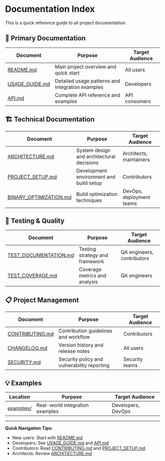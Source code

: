 # Documentation Index

This is a quick reference guide to all project documentation.

## 📖 Primary Documentation

| Document | Purpose | Target Audience |
|----------|---------|-----------------|
| [README.md](README.md) | Main project overview and quick start | All users |
| [USAGE_GUIDE.md](USAGE_GUIDE.md) | Detailed usage patterns and integration examples | Developers |
| [API.md](API.md) | Complete API reference and examples | API consumers |

## 🏗️ Technical Documentation

| Document | Purpose | Target Audience |
|----------|---------|-----------------|
| [ARCHITECTURE.md](ARCHITECTURE.md) | System design and architectural decisions | Architects, maintainers |
| [PROJECT_SETUP.md](PROJECT_SETUP.md) | Development environment and build setup | Contributors |
| [BINARY_OPTIMIZATION.md](BINARY_OPTIMIZATION.md) | Build optimization techniques | DevOps, deployment teams |

## 🧪 Testing & Quality

| Document | Purpose | Target Audience |
|----------|---------|-----------------|
| [TEST_DOCUMENTATION.md](TEST_DOCUMENTATION.md) | Testing strategy and framework | QA engineers, contributors |
| [TEST_COVERAGE.md](TEST_COVERAGE.md) | Coverage metrics and analysis | QA engineers |

## 📋 Project Management

| Document | Purpose | Target Audience |
|----------|---------|-----------------|
| [CONTRIBUTING.md](CONTRIBUTING.md) | Contribution guidelines and workflow | Contributors |
| [CHANGELOG.md](CHANGELOG.md) | Version history and release notes | All users |
| [SECURITY.md](SECURITY.md) | Security policy and vulnerability reporting | Security teams |

## 💡 Examples

| Location | Purpose | Target Audience |
|----------|---------|-----------------|
| [examples/](examples/) | Real-world integration examples | Developers, DevOps |

---

**Quick Navigation Tips:**
- New users: Start with [README.md](README.md)
- Developers: See [USAGE_GUIDE.md](USAGE_GUIDE.md) and [API.md](API.md)
- Contributors: Read [CONTRIBUTING.md](CONTRIBUTING.md) and [PROJECT_SETUP.md](PROJECT_SETUP.md)
- Architects: Review [ARCHITECTURE.md](ARCHITECTURE.md)
